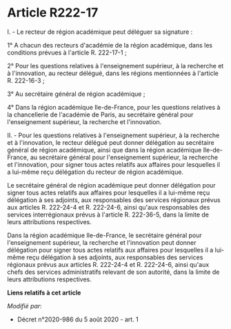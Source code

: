 # Article R222-17

I. - Le recteur de région académique peut déléguer sa signature :

1° A chacun des recteurs d'académie de la région académique, dans les conditions prévues à l'article R. 222-17-1 ;

2° Pour les questions relatives à l'enseignement supérieur, à la recherche et à l'innovation, au recteur délégué, dans les
régions mentionnées à l'article R. 222-16-3 ;

3° Au secrétaire général de région académique ;

4° Dans la région académique Ile-de-France, pour les questions relatives à la chancellerie de l'académie de Paris, au
secrétaire général pour l'enseignement supérieur, la recherche et l'innovation.

II. - Pour les questions relatives à l'enseignement supérieur, à la recherche et à l'innovation, le recteur délégué peut
donner délégation au secrétaire général de région académique, ainsi que dans la région académique Ile-de-France, au
secrétaire général pour l'enseignement supérieur, la recherche et l'innovation, pour signer tous actes relatifs aux affaires
pour lesquelles il a lui-même reçu délégation du recteur de région académique.

Le secrétaire général de région académique peut donner délégation pour signer tous actes relatifs aux affaires pour
lesquelles il a lui-même reçu délégation à ses adjoints, aux responsables des services régionaux prévus aux articles R.
222-24-4 et R. 222-24-6, ainsi qu'aux responsables des services interrégionaux prévus à l'article R. 222-36-5, dans la limite
de leurs attributions respectives.

Dans la région académique Ile-de-France, le secrétaire général pour l'enseignement supérieur, la recherche et l'innovation
peut donner délégation pour signer tous actes relatifs aux affaires pour lesquelles il a lui-même reçu délégation à ses
adjoints, aux responsables des services régionaux prévus aux articles R. 222-24-4 et R. 222-24-6, ainsi qu'aux chefs des
services administratifs relevant de son autorité, dans la limite de leurs attributions respectives.

**Liens relatifs à cet article**

_Modifié par_:

  - Décret n°2020-986 du 5 août 2020 - art. 1
